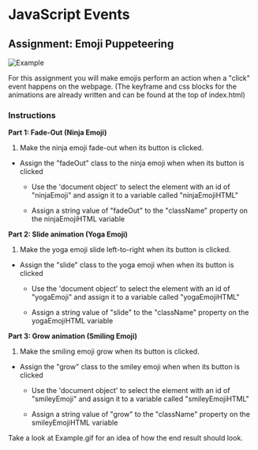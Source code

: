 # JavaScript Events

## Assignment: Emoji Puppeteering
![Example](Example.gif)

For this assignment you will make emojis perform an action when a "click" event happens on the webpage. (The keyframe and css blocks for the animations are already written and can be found at the top of index.html)

### Instructions
**Part 1: Fade-Out (Ninja Emoji)**
1. Make the ninja emoji fade-out when its button is clicked.
  - Assign the "fadeOut" class to the ninja emoji when when its button is clicked
    - Use the 'document object' to select the element with an id of "ninjaEmoji" and assign it to a variable called "ninjaEmojiHTML"

    - Assign a string value of "fadeOut" to the "className" property on the ninjaEmojiHTML variable

**Part 2: Slide animation (Yoga Emoji)**
1. Make the yoga emoji slide left-to-right when its button is clicked.
  - Assign the "slide" class to the yoga emoji when when its button is clicked
    - Use the 'document object' to select the element with an id of "yogaEmoji" and assign it to a variable called "yogaEmojiHTML"

    - Assign a string value of "slide" to the "className" property on the yogaEmojiHTML variable

**Part 3: Grow animation (Smiling Emoji)**
1. Make the smiling emoji grow when its button is clicked.
  - Assign the "grow" class to the smiley emoji when when its button is clicked
    - Use the 'document object' to select the element with an id of "smileyEmoji" and assign it to a variable called "smileyEmojiHTML"

    - Assign a string value of "grow" to the "className" property on the smileyEmojiHTML variable


Take a look at Example.gif for an idea of how the end result should look.
